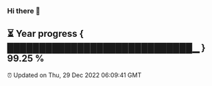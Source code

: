 ### Hi there 👋
⏳ Year progress { █████████████████████████████▁ } 99.25 %
---
⏰ Updated on Thu, 29 Dec 2022 06:09:41 GMT


